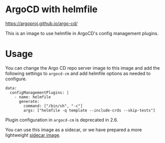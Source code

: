 # ArgoCD with helmfile

https://argoproj.github.io/argo-cd/

This is an image to use helmfile in ArgoCD's config management plugins.

# Usage

You can change the Argo CD repo server image to this image and add the following settings to `argocd-cm` and add helmfile options as needed to configure.

```
data:
  configManagementPlugins: |
    - name: helmfile
      generate:
        command: ["/bin/sh", "-c"]
        args: ["helmfile -q template --include-crds --skip-tests"]
```

Plugin configuration in `argocd-cm` is deprecated in 2.6.

You can use this image as a sidecar, or we have prepared a more lightweight [sidecar image](https://github.com/chatwork/dockerfiles/tree/master/argocd-helmfile-plugin).
